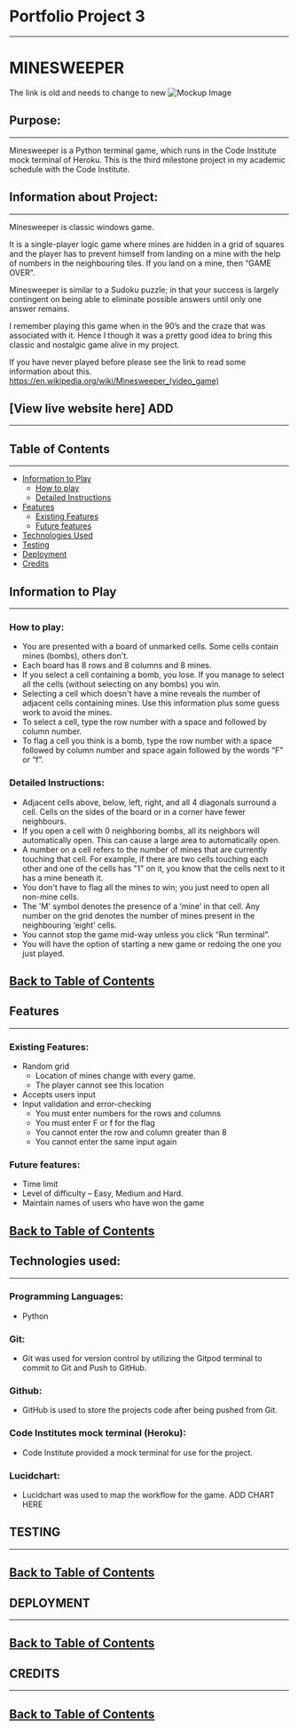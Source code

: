 # Portfolio Project 3
------

# MINESWEEPER
The link is old and needs to change to new
![Mockup Image](https://github.com/manasi1031/Mighty-quest/blob/master/assets/images/mockup.jpg)

## Purpose:
---
Minesweeper is a Python terminal game, which runs in the Code Institute mock terminal of Heroku. This is the third milestone project in my academic schedule with the Code Institute.

## Information about Project:
---
Minesweeper is classic windows game. 

It is a single-player logic game where mines are hidden in a grid of squares and the player has to prevent himself from landing on a mine with the help of numbers in the neighbouring tiles. If you land on a mine, then “GAME OVER”.

Minesweeper is similar to a Sudoku puzzle; in that your success is largely contingent on being able to eliminate possible answers until only one answer remains.

I remember playing this game when in the 90’s and the craze that was associated with it. Hence I though it was a pretty good idea to bring this classic and nostalgic game alive in my project.

If you have never played before please see the link to read some information about this. https://en.wikipedia.org/wiki/Minesweeper_(video_game) 

## [View live website here] ADD

---------

## Table of Contents
---

- [Information to Play](#information-to-play)
    - [How to play](#how-to-play)
    - [Detailed Instructions](#detailed-instructions)
- [Features](#features)
    - [Existing Features](#existing-features)
    - [Future features](#future-features)
- [Technologies Used](#technologies-used)
- [Testing](#testing)
- [Deployment](#deployment)
- [Credits](#credits)



## Information to Play
---
### How to play:
- You are presented with a board of unmarked cells. Some cells contain mines (bombs), others don't.
- Each board has 8 rows and 8 columns and 8 mines.
- If you select a cell containing a bomb, you lose. If you manage to select all the cells (without selecting on any bombs) you win.
- Selecting a cell which doesn't have a mine reveals the number of adjacent cells containing mines. Use this information plus some guess work to avoid the mines.
- To select a cell, type the row number with a space and followed by column number.
- To flag a cell you think is a bomb, type the row number with a space followed by column number and space again followed by the words “F” or “f”.

### Detailed Instructions:
- Adjacent cells above, below, left, right, and all 4 diagonals surround a cell. Cells on the sides of the board or in a corner have fewer neighbours.
- If you open a cell with 0 neighboring bombs, all its neighbors will automatically open. This can cause a large area to automatically open.
- A number on a cell refers to the number of mines that are currently touching that cell. For example, if there are two cells touching each other and one of the cells has "1" on it, you know that the cells next to it has a mine beneath it. 
- You don't have to flag all the mines to win; you just need to open all non-mine cells.
- The 'M' symbol denotes the presence of a ‘mine’ in that cell. Any number on the grid denotes the number of mines present in the neighbouring ‘eight’ cells. 
- You cannot stop the game mid-way unless you click “Run terminal”.
- You will have the option of starting a new game or redoing the one you just played.

[Back to Table of Contents](#table-of-contents)
---

## Features
---
### Existing Features:

- Random grid
    - Location of mines change with every game.
    - The player cannot see this location
- Accepts users input
- Input validation and error-checking
    - You must enter numbers for the rows and columns
    - You must enter F or f for the flag
    - You cannot enter the row and column greater than 8
    - You cannot enter the same input again

### Future features:
- Time limit
- Level of difficulty – Easy, Medium and Hard.
- Maintain names of users who have won the game

[Back to Table of Contents](#table-of-contents)
---

## Technologies used:
---
### Programming Languages:
- Python

### Git:
- Git was used for version control by utilizing the Gitpod terminal to commit to Git and Push to GitHub.

### Github:
- GitHub is used to store the projects code after being pushed from Git.

### Code Institutes mock terminal (Heroku):
- Code Institute provided a mock terminal for use for the project.

### Lucidchart:
- Lucidchart was used to map the workflow for the game.
ADD CHART HERE


## TESTING
---



[Back to Table of Contents](#table-of-contents)
---

## DEPLOYMENT
---


[Back to Table of Contents](#table-of-contents)
---

## CREDITS
---



[Back to Table of Contents](#table-of-contents)
---